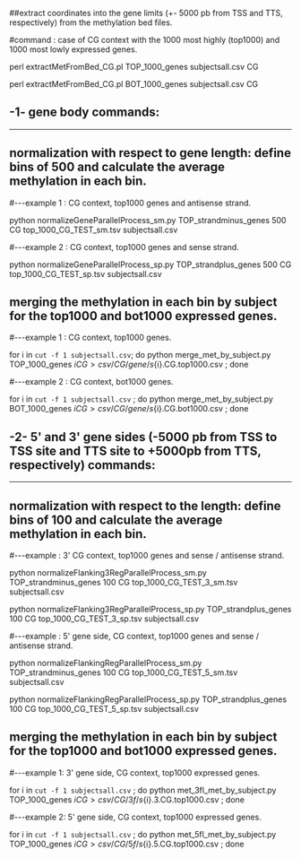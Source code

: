##extract coordinates into the gene limits (+- 5000 pb from TSS and TTS, respectively) from the methylation bed files.

#command : case of CG context with the 1000 most highly (top1000) and 1000 most lowly expressed genes. 

perl extractMetFromBed_CG.pl TOP_1000_genes subjectsall.csv CG

perl extractMetFromBed_CG.pl BOT_1000_genes subjectsall.csv CG



##  -1- gene body commands:
---------------------------

## normalization with respect to gene length: define bins of 500 and calculate the average methylation in each bin.

#---example 1 : CG context, top1000 genes and antisense strand.

python normalizeGeneParallelProcess_sm.py TOP_strandminus_genes 500 CG top_1000_CG_TEST_sm.tsv subjectsall.csv

#---example 2 : CG context, top1000 genes and sense strand.

python normalizeGeneParallelProcess_sp.py TOP_strandplus_genes 500 CG top_1000_CG_TEST_sp.tsv subjectsall.csv



## merging the methylation in each bin by subject for the top1000 and bot1000 expressed genes.

#---example 1 : CG context, top1000 genes.

for i in `cut -f 1 subjectsall.csv`; do python merge_met_by_subject.py TOP_1000_genes $i CG > csv/CG/gene/s${i}.CG.top1000.csv ; done

#---example 2 : CG context, bot1000 genes.

for i in `cut -f 1 subjectsall.csv` ; do python merge_met_by_subject.py BOT_1000_genes $i CG > csv/CG/gene/s${i}.CG.bot1000.csv ; done





## -2-  5' and 3' gene sides (-5000 pb from TSS to TSS site and TTS site to +5000pb from TTS, respectively) commands:
------------------------------------------------------------------------------------------------------------------------

## normalization with respect to the length: define bins of 100 and calculate the average methylation in each bin.

#---example : 3' CG context, top1000 genes and sense / antisense strand.

python normalizeFlanking3RegParallelProcess_sm.py TOP_strandminus_genes 100 CG top_1000_CG_TEST_3_sm.tsv subjectsall.csv

python normalizeFlanking3RegParallelProcess_sp.py TOP_strandplus_genes 100 CG top_1000_CG_TEST_3_sp.tsv subjectsall.csv

#---example : 5' gene side, CG context, top1000 genes and sense / antisense strand.

python normalizeFlankingRegParallelProcess_sm.py TOP_strandminus_genes 100 CG top_1000_CG_TEST_5_sm.tsv subjectsall.csv

python normalizeFlankingRegParallelProcess_sp.py TOP_strandplus_genes 100 CG top_1000_CG_TEST_5_sp.tsv subjectsall.csv



## merging the methylation in each bin by subject for the top1000 and bot1000 expressed genes.

#---example 1: 3' gene side, CG context, top1000 expressed genes.

for i in `cut -f 1 subjectsall.csv` ; do python met_3fl_met_by_subject.py TOP_1000_genes $i CG > csv/CG/3f/s${i}.3.CG.top1000.csv ; done

#---example 2: 5' gene side, CG context, top1000 expressed genes.

for i in `cut -f 1 subjectsall.csv` ; do python met_5fl_met_by_subject.py TOP_1000_genes $i CG > csv/CG/5f/s${i}.5.CG.top1000.csv ; done
